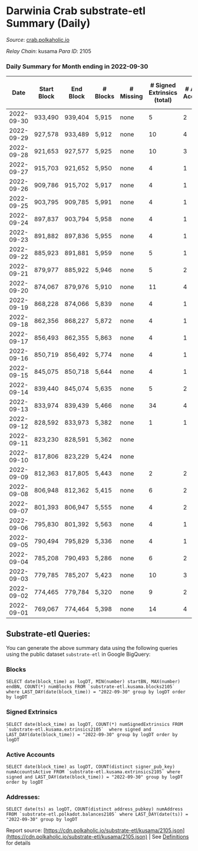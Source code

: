 # Darwinia Crab substrate-etl Summary (Daily)

_Source_: [crab.polkaholic.io](https://crab.polkaholic.io)

*Relay Chain*: kusama
*Para ID*: 2105



### Daily Summary for Month ending in 2022-09-30


| Date | Start Block | End Block | # Blocks | # Missing | # Signed Extrinsics (total) | # Active Accounts | # Addresses with Balances | # Events | # Transfers | # XCM Transfers In | # XCM Transfers Out |
| ---- | ----------- | --------- | -------- | --------- | --------------------------- | ----------------- | ------------------------- | -------- | ----------- | ------------------ | ------------------- |
| 2022-09-30 | 933,490 | 939,404 | 5,915 | none  | 5 | 2 | 49 | 11,917 | 63 ($0.006) |   |   |
| 2022-09-29 | 927,578 | 933,489 | 5,912 | none  | 10 | 4 |  | 12,008 | 131 ($2.97) |   |   |
| 2022-09-28 | 921,653 | 927,577 | 5,925 | none  | 10 | 3 |  | 12,032 | 134 ($0.17) |   |   |
| 2022-09-27 | 915,703 | 921,652 | 5,950 | none  | 4 | 1 |  | 11,920 |   |   |   |
| 2022-09-26 | 909,786 | 915,702 | 5,917 | none  | 4 | 1 |  | 11,853 |   |   |   |
| 2022-09-25 | 903,795 | 909,785 | 5,991 | none  | 4 | 1 |  | 12,001 |   |   |   |
| 2022-09-24 | 897,837 | 903,794 | 5,958 | none  | 4 | 1 |  | 11,936 |   |   |   |
| 2022-09-23 | 891,882 | 897,836 | 5,955 | none  | 4 | 1 |  | 11,929 |   |   |   |
| 2022-09-22 | 885,923 | 891,881 | 5,959 | none  | 5 | 1 |  | 12,007 | 66 ($0.06) |   |   |
| 2022-09-21 | 879,977 | 885,922 | 5,946 | none  | 5 | 2 |  | 11,916 |   |   |   |
| 2022-09-20 | 874,067 | 879,976 | 5,910 | none  | 11 | 4 | 48 | 12,009 | 148 ($7.27) |   |   |
| 2022-09-19 | 868,228 | 874,066 | 5,839 | none  | 4 | 1 | 48 | 11,693 |   |   |   |
| 2022-09-18 | 862,356 | 868,227 | 5,872 | none  | 4 | 1 | 48 | 11,759 |   |   |   |
| 2022-09-17 | 856,493 | 862,355 | 5,863 | none  | 4 | 1 | 48 | 11,742 |   |   |   |
| 2022-09-16 | 850,719 | 856,492 | 5,774 | none  | 4 | 1 | 48 | 11,563 |   |   |   |
| 2022-09-15 | 845,075 | 850,718 | 5,644 | none  | 4 | 1 | 48 | 11,303 |   |   |   |
| 2022-09-14 | 839,440 | 845,074 | 5,635 | none  | 5 | 2 | 48 | 11,351 | 61 ($0.10) |   |   |
| 2022-09-13 | 833,974 | 839,439 | 5,466 | none  | 34 | 4 | 47 | 11,322 | 272 ($5.55) |   |   |
| 2022-09-12 | 828,592 | 833,973 | 5,382 | none  | 1 | 1 | 47 | 10,840 | 62 ($25.92) | 1 ($25.93) |   |
| 2022-09-11 | 823,230 | 828,591 | 5,362 | none  |  |  |  | 10,727 |   |   |   |
| 2022-09-10 | 817,806 | 823,229 | 5,424 | none  |  |  |  | 10,852 |   |   |   |
| 2022-09-09 | 812,363 | 817,805 | 5,443 | none  | 2 | 2 |  | 11,029 | 122 ($29.07) | 2 ($0.34) | 1 ($0.21) |
| 2022-09-08 | 806,948 | 812,362 | 5,415 | none  | 6 | 2 | 46 | 10,853 |   |   |   |
| 2022-09-07 | 801,393 | 806,947 | 5,555 | none  | 4 | 2 | 46 | 11,196 | 67 ($0.07) |   |   |
| 2022-09-06 | 795,830 | 801,392 | 5,563 | none  | 4 | 1 |  | 11,144 |   |   |   |
| 2022-09-05 | 790,494 | 795,829 | 5,336 | none  | 4 | 1 |  | 10,694 |   | 1 ($0.006) |   |
| 2022-09-04 | 785,208 | 790,493 | 5,286 | none  | 6 | 2 |  | 10,656 | 61 ($0.007) |   | 1 ($0.006) |
| 2022-09-03 | 779,785 | 785,207 | 5,423 | none  | 10 | 3 |  | 11,204 | 324 ($0.23) |   |   |
| 2022-09-02 | 774,465 | 779,784 | 5,320 | none  | 9 | 2 |  | 10,934 | 264 ($0.23) |   |   |
| 2022-09-01 | 769,067 | 774,464 | 5,398 | none  | 14 | 4 |  | 11,249 | 393 ($0.38) | 1 ($0.04) | 1 ($0.04) |

## Substrate-etl Queries:
You can generate the above summary data using the following queries using the public dataset `substrate-etl` in Google BigQuery:


### Blocks
```
SELECT date(block_time) as logDT, MIN(number) startBN, MAX(number) endBN, COUNT(*) numBlocks FROM `substrate-etl.kusama.blocks2105`  where LAST_DAY(date(block_time)) = "2022-09-30" group by logDT order by logDT
```


### Signed Extrinsics
```
SELECT date(block_time) as logDT, COUNT(*) numSignedExtrinsics FROM `substrate-etl.kusama.extrinsics2105`  where signed and LAST_DAY(date(block_time)) = "2022-09-30" group by logDT order by logDT
```


### Active Accounts
```
SELECT date(block_time) as logDT, COUNT(distinct signer_pub_key) numAccountsActive FROM `substrate-etl.kusama.extrinsics2105` where signed and LAST_DAY(date(block_time)) = "2022-09-30" group by logDT order by logDT
```


### Addresses:
```
SELECT date(ts) as logDT, COUNT(distinct address_pubkey) numAddress FROM `substrate-etl.polkadot.balances2105` where LAST_DAY(date(ts)) = "2022-09-30" group by logDT
```



Report source: [https://cdn.polkaholic.io/substrate-etl/kusama/2105.json](https://cdn.polkaholic.io/substrate-etl/kusama/2105.json) | See [Definitions](/DEFINITIONS.md) for details
